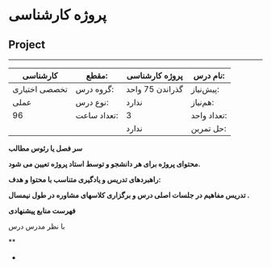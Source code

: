 # پروژه کارشناسی
## Project
_______________________________________________________________________________
| کارشناسی      | مقطع:       | پروژه کارشناسی  | نام درس:    |
| ------------- | ----------- | --------------- | ----------- |
| تخصصی اختیاری | گروه درس:   | گذراندن 75 واحد | پیش‌نیاز:   |
| عملی          | نوع درس:    | ندارد           | هم‌نیاز:    |
| 96            | تعداد ساعت: | 3               | تعداد واحد: |
|               |             |  ندارد          | حل تمرین:   |

**سر فصل یا رئوس مطالب**

**محتوای پروژه برای هر دانشجو و توسط استاد پروژه تعیین می شود.**

**راهبردهای تدریس و یادگیری متناسب با محتوا و هدف:**

**تدریس مفاهیم در جلسات اصلی درس و برگزاری کلاسهای مشاوره در طول نیمسال .**

**فهرست منابع پیشنهادی**

با نظر مدرس درس

**

-
